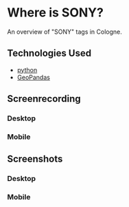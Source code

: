 # Where is SONY?

An overview of "SONY" tags in Cologne.

## Technologies Used

- [python](https://www.python.org/)
- [GeoPandas](https://geopandas.org/en/stable/index.html)

## Screenrecording

### Desktop

### Mobile

## Screenshots

### Desktop

### Mobile
